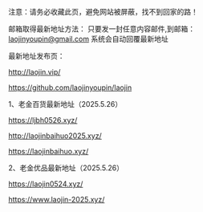 注意：请务必收藏此页，避免网站被屏蔽，找不到回家的路！

邮箱取得最新地址方法：
只要发一封任意内容邮件,到邮箱：laojinyoupin@gmail.com 系统会自动回覆最新地址

最新地址发布页：

http://laojin.vip/

https://github.com/laojinyoupin/laojin

1、老金百货最新地址（2025.5.26）

https://ljbh0526.xyz/

http://laojinbaihuo2025.xyz/

https://laojinbaihuo.xyz/

2、老金优品最新地址（2025.5.26）

https://laojin0524.xyz/

https://www.laojin-2025.xyz/






